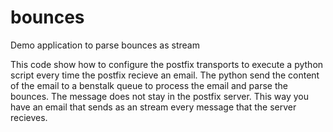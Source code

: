# bounces
Demo application to parse bounces as stream

This code show how to configure the postfix transports to execute a python script every time the postfix recieve an email.
The python send the content of the email to a benstalk queue to process the email and parse the bounces.
The message does not stay in the postfix server.
This way you have an email that sends as an stream every message that the server recieves.
